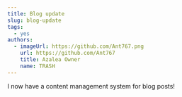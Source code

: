 ```yaml
---
title: Blog update
slug: blog-update
tags:
  - yes
authors:
  - imageUrl: https://github.com/Ant767.png
    url: https://github.com/Ant767
    title: Azalea Owner
    name: TRASH
---
```

I now have a content management system for blog posts!

